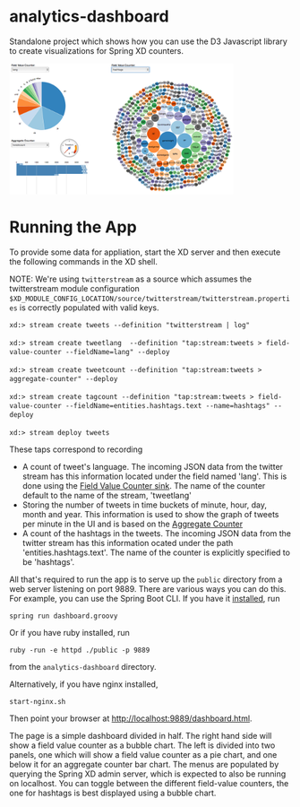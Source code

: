 analytics-dashboard
===================

Standalone project which shows how you can use the D3 Javascript library to create visualizations for Spring XD counters.

<img src="dashboard.png" style="width:400px;"/>

Running the App
===============

To provide some data for appliation, start the XD server and then execute the following commands in the XD shell. 

NOTE: We're using `twitterstream` as a source which assumes the twitterstream module configuration  `$XD_MODULE_CONFIG_LOCATION/source/twitterstream/twitterstream.properties` is correctly populated with valid keys.

    xd:> stream create tweets --definition "twitterstream | log"

    xd:> stream create tweetlang  --definition "tap:stream:tweets > field-value-counter --fieldName=lang" --deploy

    xd:> stream create tweetcount --definition "tap:stream:tweets > aggregate-counter" --deploy

    xd:> stream create tagcount --definition "tap:stream:tweets > field-value-counter --fieldName=entities.hashtags.text --name=hashtags" --deploy

    xd:> stream deploy tweets

These taps correspond to recording

* A count of tweet's language.  The incoming JSON data from the twitter stream has this information located under the field named 'lang'.  This is done using the [Field Value Counter sink](https://github.com/spring-projects/spring-xd/wiki/Analytics#field-value-counter).  The name of the counter default to the name of the stream, 'tweetlang'
* Storing the number of tweets in time buckets of minute, hour, day, month and year.  This information is used to show the graph of tweets per minute in the UI and is based on the [Aggregate Counter](https://github.com/spring-projects/spring-xd/wiki/Analytics#aggregate-counter)
* A count of the hashtags in the tweets.  The incoming JSON data from the twitter stream has this information ocated under the path 'entities.hashtags.text'.  The name of the counter is explicitly specified to be 'hashtags'.


All that's required to run the app is to serve up the `public` directory from a web server listening on port 9889. There are various ways you can do this. For example, you can use the Spring Boot CLI. If you have it [installed](http://docs.spring.io/spring-boot/docs/1.1.4.RELEASE/reference/html/getting-started-installing-spring-boot.html#getting-started-installing-the-cli), run

    spring run dashboard.groovy

Or if you have ruby installed, run

    ruby -run -e httpd ./public -p 9889

from the `analytics-dashboard` directory. 

Alternatively, if you have nginx installed, 
    
    start-nginx.sh

Then point your browser at [http://localhost:9889/dashboard.html](http://localhost:9889/dashboard.html).

The page is a simple dashboard divided in half. The right hand side will show a field value counter as a bubble chart. The left is divided into two panels, one which will show a field value counter as a pie chart, and one below it for an aggregate counter bar chart. The menus are populated by querying the Spring XD admin server, which is expected to also be running on localhost. You can toggle between the different field-value counters, the one for hashtags is best displayed using a bubble chart.
